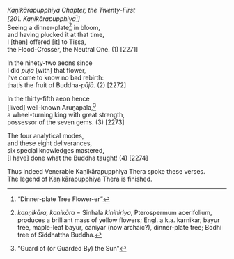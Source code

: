 *Kaṇikārapupphiya Chapter, the Twenty-First*  
*\[201. Kaṇikārapupphiya*[^1]*\]*  
Seeing a dinner-plate[^2] in bloom,  
and having plucked it at that time,  
I \[then\] offered \[it\] to Tissa,  
the Flood-Crosser, the Neutral One. (1) \[2271\]

In the ninety-two aeons since  
I did *pūjā* \[with\] that flower,  
I’ve come to know no bad rebirth:  
that’s the fruit of Buddha-*pūjā.* (2) \[2272\]

In the thirty-fifth aeon hence  
\[lived\] well-known Aruṇapāla,[^3]  
a wheel-turning king with great strength,  
possessor of the seven gems. (3) \[2273\]

The four analytical modes,  
and these eight deliverances,  
six special knowledges mastered,  
\[I have\] done what the Buddha taught! (4) \[2274\]

Thus indeed Venerable Kaṇikārapupphiya Thera spoke these verses.  
The legend of Kaṇikārapupphiya Thera is finished.

[^1]: “Dinner-plate Tree Flower-er”

[^2]: *kaṇṇikāra, kaṇikāra* = Sinhala *kinihiriya*, Pterospermum acerifolium, produces a brilliant mass of yellow flowers; Engl. a.k.a. karnikar, bayur tree, maple-leaf bayur, caniyar (now archaic?), dinner-plate tree; Bodhi tree of Siddhattha Buddha.

[^3]: “Guard of (or Guarded By) the Sun”
